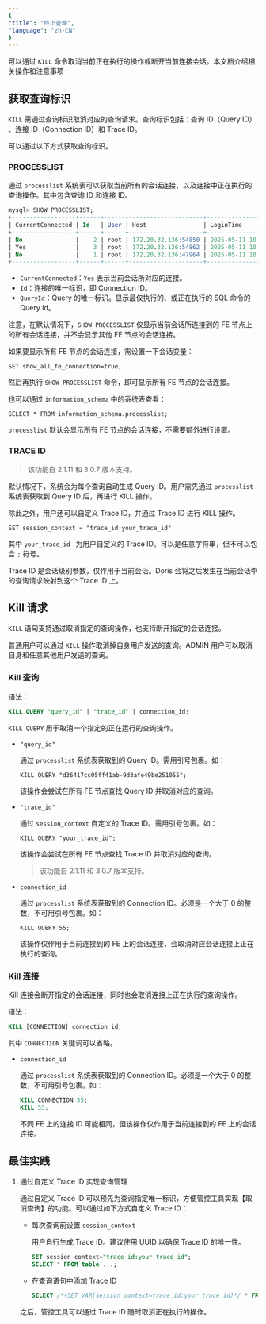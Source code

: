 ```yaml
---
{
"title": "终止查询",
"language": "zh-CN"
}
---
```


<!-- 
Licensed to the Apache Software Foundation (ASF) under one
or more contributor license agreements.  See the NOTICE file
distributed with this work for additional information
regarding copyright ownership.  The ASF licenses this file
to you under the Apache License, Version 2.0 (the
"License"); you may not use this file except in compliance
with the License.  You may obtain a copy of the License at

  http://www.apache.org/licenses/LICENSE-2.0

Unless required by applicable law or agreed to in writing,
software distributed under the License is distributed on an
"AS IS" BASIS, WITHOUT WARRANTIES OR CONDITIONS OF ANY
KIND, either express or implied.  See the License for the
specific language governing permissions and limitations
under the License.
-->

可以通过 `KILL` 命令取消当前正在执行的操作或断开当前连接会话。本文档介绍相关操作和注意事项

## 获取查询标识

`KILL` 需通过查询标识取消对应的查询请求。查询标识包括：查询 ID（Query ID） 、连接 ID（Connection ID）和 Trace ID。

可以通过以下方式获取查询标识。

### PROCESSLIST

通过 `processlist` 系统表可以获取当前所有的会话连接，以及连接中正在执行的查询操作。其中包含查询 ID 和连接 ID。

```sql
mysql> SHOW PROCESSLIST;
+------------------+------+------+---------------------+---------------------+----------+------+---------+------+-------+-----------------------------------+------------------+---------------+--------------+
| CurrentConnected | Id   | User | Host                | LoginTime           | Catalog  | Db   | Command | Time | State | QueryId                           | Info             | FE            | CloudCluster |
+------------------+------+------+---------------------+---------------------+----------+------+---------+------+-------+-----------------------------------+------------------+---------------+--------------+
| No               |    2 | root | 172.20.32.136:54850 | 2025-05-11 10:41:52 | internal |      | Query   |    6 | OK    | 12ccf7f95c1c4d2c-b03fa9c652757c15 | select sleep(20) | 172.20.32.152 | NULL         |
| Yes              |    3 | root | 172.20.32.136:54862 | 2025-05-11 10:41:55 | internal |      | Query   |    0 | OK    | b710ed990d4144ee-8b15bb53002b7710 | show processlist | 172.20.32.152 | NULL         |
| No               |    1 | root | 172.20.32.136:47964 | 2025-05-11 10:41:54 | internal |      | Sleep   |   11 | EOF   | b60daa992bac4fe4-b29466aacce67d27 |                  | 172.20.32.153 | NULL         |
+------------------+------+------+---------------------+---------------------+----------+------+---------+------+-------+-----------------------------------+------------------+---------------+--------------+
```

- `CurrentConnected`：`Yes` 表示当前会话所对应的连接。 
- `Id`：连接的唯一标识，即 Connection ID。
- `QueryId`：Query 的唯一标识。显示最仅执行的、或正在执行的 SQL 命令的 Query Id。

注意，在默认情况下，`SHOW PROCESSLIST` 仅显示当前会话所连接到的 FE 节点上的所有会话连接，并不会显示其他 FE 节点的会话连接。

如果要显示所有 FE 节点的会话连接，需设置一下会话变量：

```
SET show_all_fe_connection=true;
```

然后再执行 `SHOW PROCESSLIST` 命令，即可显示所有 FE 节点的会话连接。

也可以通过 `information_schema` 中的系统表查看：

```
SELECT * FROM information_schema.processlist;
```

`processlist` 默认会显示所有 FE 节点的会话连接，不需要额外进行设置。

### TRACE ID

> 该功能自 2.1.11 和 3.0.7 版本支持。

默认情况下，系统会为每个查询自动生成 Query ID。用户需先通过 `processlist` 系统表获取到 Query ID 后，再进行 KILL 操作。

除此之外，用户还可以自定义 Trace ID，并通过 Trace ID 进行 KILL 操作。

```
SET session_context = "trace_id:your_trace_id"
```

其中 `your_trace_id ` 为用户自定义的 Trace ID。可以是任意字符串，但不可以包含 `;` 符号。

Trace ID 是会话级别参数，仅作用于当前会话。Doris 会将之后发生在当前会话中的查询请求映射到这个 Trace ID 上。

## Kill 请求

`KILL` 语句支持通过取消指定的查询操作，也支持断开指定的会话连接。

普通用户可以通过 `KILL` 操作取消掉自身用户发送的查询。ADMIN 用户可以取消自身和任意其他用户发送的查询。 

### Kill 查询

语法：

```sql
KILL QUERY "query_id" | "trace_id" | connection_id;
```

`KILL QUERY` 用于取消一个指定的正在运行的查询操作。

- `"query_id"`

	通过 `processlist` 系统表获取到的 Query ID。需用引号包裹。如：
	
	`KILL QUERY "d36417cc05ff41ab-9d3afe49be251055";`
	
	该操作会尝试在所有 FE 节点查找 Query ID 并取消对应的查询。
	
- `"trace_id"`

	通过 `session_context` 自定义的 Trace ID。需用引号包裹。如：

	`KILL QUERY "your_trace_id";`
	
	该操作会尝试在所有 FE 节点查找 Trace ID 并取消对应的查询。

	> 该功能自 2.1.11 和 3.0.7 版本支持。

- `connection_id`

	通过 `processlist` 系统表获取到的 Connection ID。必须是一个大于 0 的整数，不可用引号包裹。如：

	`KILL QUERY 55;`
	
	该操作仅作用于当前连接到的 FE 上的会话连接，会取消对应会话连接上正在执行的查询。

### Kill 连接

Kill 连接会断开指定的会话连接，同时也会取消连接上正在执行的查询操作。

语法：

```sql
KILL [CONNECTION] connection_id;
```

其中 `CONNECTION` 关键词可以省略。

- `connection_id `

	通过 `processlist` 系统表获取到的 Connection ID。必须是一个大于 0 的整数，不可用引号包裹。如：

	```sql
	KILL CONNECTION 55;
	KILL 55;
	```
	
	不同 FE 上的连接 ID 可能相同，但该操作仅作用于当前连接到的 FE 上的会话连接。

## 最佳实践

1. 通过自定义 Trace ID 实现查询管理

	通过自定义 Trace ID 可以预先为查询指定唯一标识，方便管控工具实现【取消查询】的功能。可以通过如下方式自定义 Trace ID：
	
	- 每次查询前设置 `session_context`

		用户自行生成 Trace ID。建议使用 UUID 以确保 Trace ID 的唯一性。

		```sql
		SET session_context="trace_id:your_trace_id";
		SELECT * FROM table ...;
		```
		
	- 在查询语句中添加 Trace ID

		```sql
		SELECT /*+SET_VAR(session_context=trace_id:your_trace_id)*/ * FROM table ...;
		```
	
	之后，管控工具可以通过 Trace ID 随时取消正在执行的操作。

